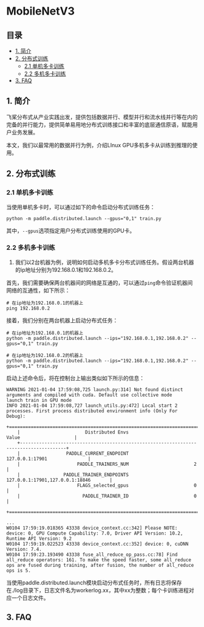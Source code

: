 # MobileNetV3

## 目录


- [1. 简介](#1)
- [2. 分布式训练](#2)
    - [2.1 单机多卡训练](#2.1)
    - [2.2 多机多卡训练](#2.2)
- [3. FAQ](#3)


<a name="1"></a>

## 1. 简介

飞桨分布式从产业实践出发，提供包括数据并行、模型并行和流水线并行等在内的完备的并行能力，提供简单易用地分布式训练接口和丰富的底层通信原语，赋能用户业务发展。

本文，我们以最常用的数据并行为例，介绍LInux GPU多机多卡从训练到推理的使用。

<a name="2"></a>

## 2. 分布式训练

<a name="2.1"></a>

### 2.1 单机多卡训练

当使用单机多卡时，可以通过如下的命令启动分布式训练任务：

```shell
python -m paddle.distributed.launch --gpus="0,1" train.py
```

其中，``--gpus``选项指定用户分布式训练使用的GPU卡。

<a name="2.2"></a>

### 2.2 多机多卡训练

1. 我们以2台机器为例，说明如何启动多机多卡分布式训练任务。假设两台机器的ip地址分别为192.168.0.1和192.168.0.2。
  
  首先，我们需要确保两台机器间的网络是互通的，可以通过``ping``命令验证机器间网络的互通性，如下所示：
  
  ```shell
  # 在ip地址为192.168.0.1的机器上
  ping 192.168.0.2
  ```
  
  接着，我们分别在两台机器上启动分布式任务：
  
  ```shell
  # 在ip地址为192.168.0.1的机器上
  python -m paddle.distributed.launch --ips="192.168.0.1,192.168.0.2" --gpus="0,1" train.py
  ```
  
  ```shell
  # 在ip地址为192.168.0.2的机器上
  python -m paddle.distributed.launch --ips="192.168.0.1,192.168.0.2" --gpus="0,1" train.py
  ```
  
  启动上述命令后，将在控制台上输出类似如下所示的信息：
  
  ```shell
  WARNING 2021-01-04 17:59:08,725 launch.py:314] Not found distinct arguments and compiled with cuda. Default use collective mode
  launch train in GPU mode
  INFO 2021-01-04 17:59:08,727 launch_utils.py:472] Local start 2 processes. First process distributed environment info (Only For Debug):
      +=======================================================================================+
      |                        Distributed Envs                      Value                    |
      +---------------------------------------------------------------------------------------+
      |                 PADDLE_CURRENT_ENDPOINT                 127.0.0.1:17901               |
      |                     PADDLE_TRAINERS_NUM                        2                      |
      |                PADDLE_TRAINER_ENDPOINTS         127.0.0.1:17901,127.0.0.1:18846       |
      |                     FLAGS_selected_gpus                        0                      |
      |                       PADDLE_TRAINER_ID                        0                      |
      +=======================================================================================+
  
  ...
  W0104 17:59:19.018365 43338 device_context.cc:342] Please NOTE: device: 0, GPU Compute Capability: 7.0, Driver API Version: 10.2, Runtime API Version: 9.2
  W0104 17:59:19.022523 43338 device_context.cc:352] device: 0, cuDNN Version: 7.4.
  W0104 17:59:23.193490 43338 fuse_all_reduce_op_pass.cc:78] Find all_reduce operators: 161. To make the speed faster, some all_reduce ops are fused during training, after fusion, the number of all_reduce ops is 5.
  
  ```
  

当使用paddle.distributed.launch模块启动分布式任务时，所有日志将保存在./log目录下，日志文件名为workerlog.xx，其中xx为整数；每个卡训练进程对应一个日志文件。

<a name="3"></a>

## 3. FAQ
